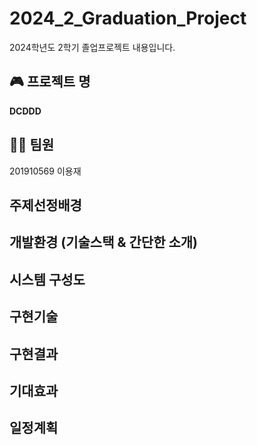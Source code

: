 # 2024_2_Graduation_Project
2024학년도 2학기 졸업프로젝트 내용입니다.

## 🎮 프로젝트 명
**DCDDD**

## 🙋‍♂️ 팀원
201910569 이용재

## 주제선정배경

## 개발환경 (기술스택 & 간단한 소개)

## 시스템 구성도

## 구현기술

## 구현결과

## 기대효과

## 일정계획
